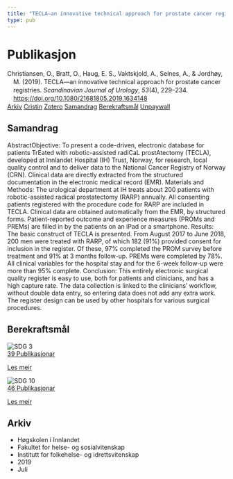 ```yaml
---
title: "TECLA—an innovative technical approach for prostate cancer registries"
type: pub
---
```

<h1>Publikasjon</h1>
<article id="csl-bib-container-YHKZVF5K" class="csl-bib-container">
  <div class="csl-bib-body" style="line-height: 1.35; padding-left: 1em; text-indent:-1em;">
  <div class="csl-entry">Christiansen, O., Bratt, O., Haug, E. S., Vaktskjold, A., Selnes, A., &amp; Jordh&#xF8;y, M. (2019). TECLA&#x2014;an innovative technical approach for prostate cancer registries. <i>Scandinavian Journal of Urology</i>, <i>53</i>(4), 229&#x2013;234. <a href="https://doi.org/10.1080/21681805.2019.1634148">https://doi.org/10.1080/21681805.2019.1634148</a></div>
</div>
  <div class="csl-bib-buttons">
    <a href="#taxonomy-article-YHKZVF5K" class="csl-bib-button">Arkiv</a>
    <a href="https://app.cristin.no/results/show.jsf?id=1709818" alt="Cristin URL" class="csl-bib-button">Cristin</a>
    <a href="http://zotero.org/groups/5022929/items/YHKZVF5K" alt="Zotero URL" class="csl-bib-button">Zotero</a>
    <a href="#abstract-article-YHKZVF5K" class="csl-bib-button">Samandrag</a>
    <a href="#sdg-article-YHKZVF5K" class="csl-bib-button">Berekraftsmål</a>
    <a href="https://www.duo.uio.no/bitstream/10852/97926/1/PhD-Christiansen-2022.pdf" class="csl-bib-button">Unpaywall</a>
  </div>
  <div id="csl-bib-meta-container-YHKZVF5K"></div>
</article>
<div id="csl-bib-meta-YHKZVF5K" class="csl-bib-meta">
  <article id="abstract-article-YHKZVF5K" class="abstract-article">
    <h1>Samandrag</h1>
    AbstractObjective: To present a code-driven, electronic database for patients TrEated with robotic-assisted radiCaL prostAtectomy (TECLA), developed at Innlandet Hospital (IH) Trust, Norway, for research, local quality control and to deliver data to the National Cancer Registry of Norway (CRN). Clinical data are directly extracted from the structured documentation in the electronic medical record (EMR). 
Materials and Methods:  
The urological department at IH treats about 200 patients with robotic-assisted radical prostatectomy (RARP) annually. All consenting patients registered with the procedure code for RARP are included in TECLA. Clinical data are obtained automatically from the EMR, by structured forms. Patient-reported outcome and experience measures (PROMs and PREMs) are filled in by the patients on an iPad or a smartphone.  
Results: The basic construct of TECLA is presented. From August 2017 to June 2018, 200 men were treated with RARP, of which 182 (91%) provided consent for inclusion in the register. Of these, 97% completed the PROM survey before treatment and 91% at 3 months follow-up. PREMs were completed by 78%. All clinical variables for the hospital stay and for the 6-week follow-up were more than 95% complete. 
Conclusion: This entirely electronic surgical quality register is easy to use, both for patients and clinicians, and has a high capture rate. The data collection is linked to the clinicians’ workflow, without double data entry, so entering data does not add any extra work. The register design can be used by other hospitals for various surgical procedures.
  </article>
  <article id="sdg-article-YHKZVF5K" class="sdg-article">
    <h1>Berekraftsmål</h1>
    <div class="sdg-container"><div id="sdg3" class="sdg">
<img src="{{< params subfolder >}}images/sdg/sdg03_no.png" class="image" alt="SDG 3">
<div class="sdg-overlay">
<a href="{{< params subfolder >}}no/archive/?sdg=3#archive" class="sdg-publication-count"><span>39</span> Publikasjonar</a>
<p><a href="https://www.fn.no/om-fn/fns-baerekraftsmaal/god-helse-og-livskvalitet?lang=nno-NO" class="sdg-read-more">Les meir</a></p>
</div>
</div> <div id="sdg10" class="sdg">
<img src="{{< params subfolder >}}images/sdg/sdg10_no.png" class="image" alt="SDG 10">
<div class="sdg-overlay">
<a href="{{< params subfolder >}}no/archive/?sdg=10#archive" class="sdg-publication-count"><span>46</span> Publikasjonar</a>
<p><a href="https://www.fn.no/om-fn/fns-baerekraftsmaal/mindre-ulikhet?lang=nno-NO" class="sdg-read-more">Les meir</a></p>
</div>
</div></div>
  </article>
  <article id="taxonomy-article-YHKZVF5K" class="taxonomy-article">
    <h1>Arkiv</h1>
    <ul>
      <li>Høgskolen i Innlandet</li>
      <li>Fakultet for helse- og sosialvitenskap</li>
      <li>Institutt for folkehelse- og idrettsvitenskap</li>
      <li>2019</li>
      <li>Juli</li>
    </ul>
  </article>
</div>

